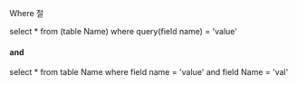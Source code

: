 
Where 절

select * from (table Name) where query(field name) = 'value'

#### and
select * from table Name where field name = 'value' and field Name = 'val'


